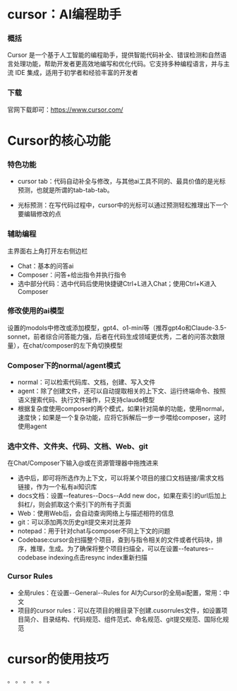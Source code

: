 # cursor：AI编程助手
### 概括
Cursor 是一个基于人工智能的编程助手，提供智能代码补全、错误检测和自然语言处理功能，帮助开发者更高效地编写和优化代码。它支持多种编程语言，并与主流 IDE 集成，适用于初学者和经验丰富的开发者
### 下载
官网下载即可：https://www.cursor.com/

# Cursor的核心功能
### 特色功能
- cursor tab：代码自动补全与修改，与其他ai工具不同的、最具价值的是光标预测，也就是所谓的tab-tab-tab。

- 光标预测：在写代码过程中，cursor中的光标可以通过预测轻松推理出下一个要编辑修改的点

### 辅助编程
主界面右上角打开左右侧边栏
- Chat：基本的问答ai
- Composer：问答+给出指令并执行指令
- 选中部分代码：选中代码后使用快捷键Ctrl+L进入Chat；使用Ctrl+K进入Composer



### 修改使用的ai模型
设置的modols中修改或添加模型，gpt4、o1-mini等（推荐gpt4o和Claude-3.5-sonnet，前者综合问答能力强，后者在代码生成领域更优秀，二者的问答次数限量），在chat/composer的左下角切换模型

### Composer下的normal/agent模式
- normal：可以检索代码库、文档，创建、写入文件
- agent：除了创建文件，还可以自动提取相关的上下文、运行终端命令、按照语义搜索代码、执行文件操作，只支持claude模型
- 根据复杂度使用composer的两个模式，如果针对简单的功能，使用normal，速度快；如果是一个复杂功能，应将它拆解后一步一步喂给composer，这时使用agent

### 选中文件、文件夹、代码、文档、Web、git
在Chat/Composer下输入@或在资源管理器中拖拽进来
- 选中后，即可将所选作为上下文，可以将某个项目的接口文档链接/需求文档链接，作为一个私有ai知识库
- docs文档：设置--features--Docs--Add new doc，如果在索引的url后加上斜杠/，则会抓取这个索引下的所有子页面
- Web：使用Web后，会自动查询网络上与描述相符的信息
- git：可以添加两次历史git提交来对比差异
- notepad：用于针对chat与composer不同上下文的问题
- Codebase:cursor会扫描整个项目，查到与指令相关的文件或者代码块，排序，推理，生成。为了确保将整个项目扫描全，可以在设置--features--codebase indexing点击resync index重新扫描

### Cursor Rules
- 全局rules：在设置--General--Rules for AI为Cursor的全局ai配置，常用：中文
- 项目的cursor rules：可以在项目的根目录下创建.cusorrules文件，如设置项目简介、目录结构、代码规范、组件范式、命名规范、git提交规范、国际化规范




# cursor的使用技巧
。
。
。
。
。
。


